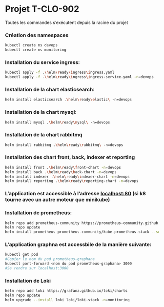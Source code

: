# Projet T-CLO-902

Toutes les commandes s’exécutent depuis la racine du projet
### Création des namespaces
```bash
kubectl create ns devops
kubectl create ns monitoring
```

### Installation du service ingress:

```bash
kubectl apply -f .\helm\ready\ingress\ingress.yaml 
kubectl apply -f .\helm\ready\ingress\ingress-service.yaml -n=devops
```

### Installation de la chart elasticsearch:

```bash
helm install elasticsearch .\helm\ready\elastic\ -n=devops
```

### Installation de la chart mysql:

```bash
helm install mysql .\helm\ready\mysql\ -n=devops
```

### Installation de la chart rabbitmq

```bash
helm install rabbitmq .\helm\ready\rabbitmq\ -n=devops
```

### Installation des chart front, back, indexer et reporting

```bash
helm install front .\helm\ready\front-chart -n=devops
helm install back .\helm\ready\back-chart -n=devops
helm install indexer .\helm\ready\indexer-chart -n=devops
helm install reporting .\helm\ready\reporting-chart -n=devops
``` 

### L’application est accessible à l’adresse [localhost:80](http://localhost:80) (si k8 tourne avec un autre moteur que minikube)

### Installation de prometheus:

```bash
helm repo add prometheus-community https://prometheus-community.github.io/helm-charts
helm repo update
helm install prometheus prometheus-community/kube-prometheus-stack --set prometheus-node-exporter.hostRootFsMount.enabled=false -n=monitoring
```

### L'application graphna est accessbile de la manière suivante:
```bash
kubectl get pod
#Copier le nom du pod prometheus-graphana
kubectl port-forward <nom du pod prometheus-graphana> 3000
#Se rendre sur localhost:3000
```

### Installation de Loki
```bash
helm repo add loki https://grafana.github.io/loki/charts
helm repo update
helm upgrade --install loki loki/loki-stack -n=monitoring
```